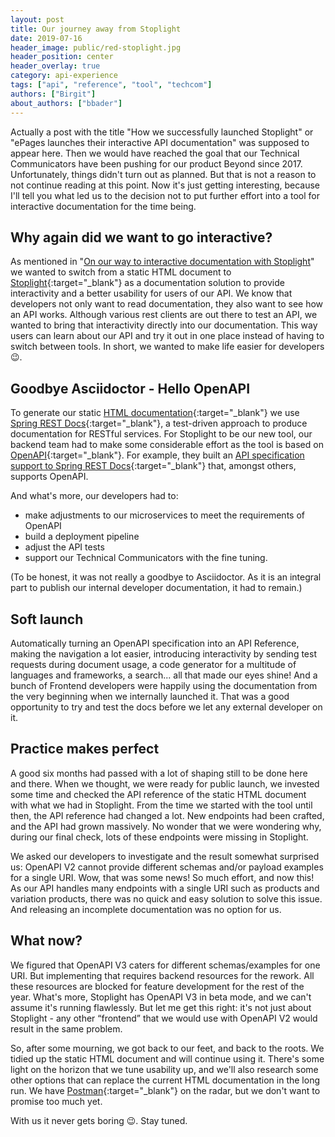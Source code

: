 ```yaml
---
layout: post
title: Our journey away from Stoplight
date: 2019-07-16
header_image: public/red-stoplight.jpg
header_position: center
header_overlay: true
category: api-experience
tags: ["api", "reference", "tool", "techcom"]
authors: ["Birgit"]
about_authors: ["bbader"]
---
```


Actually a post with the title "How we successfully launched Stoplight" or "ePages launches their interactive API documentation" was supposed to appear here.
Then we would have reached the goal that our Technical Communicators have been pushing for our product Beyond since 2017.
Unfortunately, things didn't turn out as planned.
But that is not a reason to not continue reading at this point.
Now it's just getting interesting, because I'll tell you what led us to the decision not to put further effort into a tool for interactive documentation for the time being.

## Why again did we want to go interactive?

As mentioned in "[On our way to interactive documentation with Stoplight](/blog/api-experience/on-our-way-to-interactive-documentation-with-stoplight/)" we wanted to switch from a static HTML document to [Stoplight](https://stoplight.io/){:target="_blank"} as a documentation solution to provide interactivity and a better usability for users of our API.
We know that developers not only want to read documentation, they also want to see how an API works.
Although various rest clients are out there to test an API, we wanted to bring that interactivity directly into our documentation.
This way users can learn about our API and try it out in one place instead of having to switch between tools.
In short, we wanted to make life easier for developers 😉.

## Goodbye Asciidoctor - Hello OpenAPI

To generate our static [HTML documentation](http://docs.beyondshop.cloud/){:target="_blank"} we use [Spring REST Docs](https://spring.io/projects/spring-restdocs){:target="_blank"}, a test-driven approach to produce documentation for RESTful services.
For Stoplight to be our new tool, our backend team had to make some considerable effort as the tool is based on [OpenAPI](https://swagger.io/docs/specification/about/){:target="_blank"}.
For example, they built an [API specification support to Spring REST Docs](https://github.com/ePages-de/restdocs-api-spec){:target="_blank"} that, amongst others, supports OpenAPI.

And what's more, our developers had to:

* make adjustments to our microservices to meet the requirements of OpenAPI
* build a deployment pipeline
* adjust the API tests
* support our Technical Communicators with the fine tuning.

(To be honest, it was not really a goodbye to Asciidoctor.
As it is an integral part to publish our internal developer documentation, it had to remain.)

## Soft launch

Automatically turning an OpenAPI specification into an API Reference, making the navigation a lot easier, introducing interactivity by sending test requests during document usage, a code generator for a multitude of languages and frameworks, a search... all that made our eyes shine!
And a bunch of Frontend developers were happily using the documentation from the very beginning when we internally launched it.
That was a good opportunity to try and test the docs before we let any external developer on it. 

## Practice makes perfect

A good six months had passed with a lot of shaping still to be done here and there.
When we thought, we were ready for public launch, we invested some time and checked the API reference of the static HTML document with what we had in Stoplight.
From the time we started with the tool until then, the API reference had changed a lot.
New endpoints had been crafted, and the API had grown massively.
No wonder that we were wondering why, during our final check, lots of these endpoints were missing in Stoplight.

We asked our developers to investigate and the result somewhat surprised us:
OpenAPI V2 cannot provide different schemas and/or payload examples for a single URI.
Wow, that was some news!
So much effort, and now this!
As our API handles many endpoints with a single URI such as products and variation products, there was no quick and easy solution to solve this issue.
And releasing an incomplete documentation was no option for us.

## What now?

We figured that OpenAPI V3 caters for different schemas/examples for one URI.
But implementing that requires backend resources for the rework.
All these resources are blocked for feature development for the rest of the year.
What's more, Stoplight has OpenAPI V3 in beta mode, and we can't assume it's running flawlessly.
But let me get this right: it's not just about Stoplight - any other “frontend” that we would use with OpenAPI V2 would result in the same problem.

So, after some mourning, we got back to our feet, and back to the roots.
We tidied up the static HTML document and will continue using it.
There's some light on the horizon that we tune usability up, and we'll also research some other options that can replace the current HTML documentation in the long run.
We have [Postman](https://www.getpostman.com/api-documentation-generator){:target="_blank"} on the radar, but we don't want to promise too much yet.

With us it never gets boring 😉.
Stay tuned.